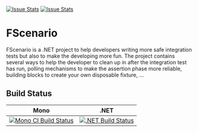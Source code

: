 [![Issue Stats](http://issuestats.com/github/stijnmoreels/FScenario/badge/issue)](http://issuestats.com/github/stijnmoreels/FScenario)
[![Issue Stats](http://issuestats.com/github/stijnmoreels/FScenario/badge/pr)](http://issuestats.com/github/stijnmoreels/FScenario)

# FScenario

FScenario is a .NET project to help developers writing more safe integration tests but also to make the developing more fun.
The project contains several ways to help the developer to clean up in after the integration test has run, polling mechanisms to make the assertion phase more reliable, building blocks to create your own disposable fixture, ...

## Build Status

| Mono                                                                                                                                     | .NET                                                                                                                                   |
| ---------------------------------------------------------------------------------------------------------------------------------------- | -------------------------------------------------------------------------------------------------------------------------------------- |
| [![Mono CI Build Status](https://img.shields.io/travis/stijnmoreels/FScenario/master.svg)](https://travis-ci.org/stijnmoreels/FScenario) | [![.NET Build Status](https://img.shields.io/appveyor/ci/fsgit/FScenario/master.svg)](https://ci.appveyor.com/project/fsgit/FScenario) |
